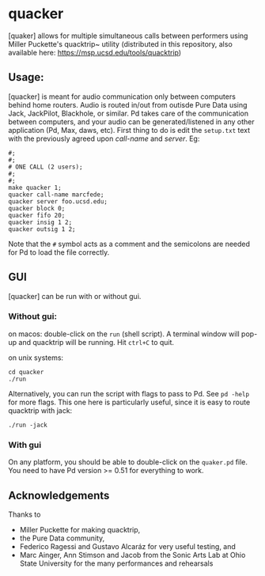 # quacker

[quaker] allows for multiple simultaneous calls between performers using Miller Puckette's quacktrip~ utility (distributed in this repository, also available here: https://msp.ucsd.edu/tools/quacktrip)

## Usage:

[quacker] is meant for audio communication only between computers behind home routers. Audio is routed in/out from outisde Pure Data using Jack, JackPilot, Blackhole, or similar. Pd takes care of the communication between computers, and your audio can be generated/listened in any other application (Pd, Max, daws, etc). 
First thing to do is edit the `setup.txt` text with the previously agreed upon *call-name* and *server*. Eg: 

```
#;
#;
# ONE CALL (2 users);
#;
#;
make quacker 1;
quacker call-name marcfede;
quacker server foo.ucsd.edu;
quacker block 0;
quacker fifo 20;
quacker insig 1 2;
quacker outsig 1 2;
``` 
Note that the `#` symbol acts as a comment and the semicolons are needed for Pd to load the file correctly.

## GUI

[quacker] can be run with or without gui.

### Without gui: 

on macos: double-click on the `run` (shell script). A terminal window will pop-up and quacktrip will be running. Hit `ctrl+C` to quit. 

on unix systems: 
```
cd quacker
./run 
```
Alternatively, you can run the script with flags to pass to Pd. See `pd -help` for more flags. This one here is particularly useful, since it is easy to route quacktrip with jack:
```
./run -jack
```

### With gui

On any platform, you should be able to double-click on the `quaker.pd` file. You need to have Pd version >= 0.51 for everything to work.

## Acknowledgements

Thanks to 
- Miller Puckette for making quacktrip,
- the Pure Data community,
- Federico Ragessi and Gustavo Alcaráz for very useful testing, and
- Marc Ainger, Ann Stimson and Jacob from the Sonic Arts Lab at Ohio State University for the many performances and rehearsals
